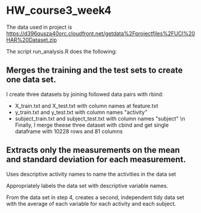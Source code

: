 # HW_course3_week4

The data used in project is https://d396qusza40orc.cloudfront.net/getdata%2Fprojectfiles%2FUCI%20HAR%20Dataset.zip

The script run_analysis.R does the following:

## Merges the training and the test sets to create one data set.
I create three datasets by joining followed data pairs with rbind:
 * X_train.txt and X_test.txt  with column names at feature.txt
 * y_train.txt and y_test.txt  with column names "activity"
 * subject_train.txt and subject_test.txt with column names "subject" \n
Finally, I merge theese three dataset with cbind and get single dataframe with 10228 rows and 81 columns  

## Extracts only the measurements on the mean and standard deviation for each measurement.


Uses descriptive activity names to name the activities in the data set


Appropriately labels the data set with descriptive variable names.


From the data set in step 4, creates a second, independent tidy data set with the average of each variable for each activity and each subject.


